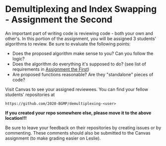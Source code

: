 # Demultiplexing and Index Swapping - Assignment the Second

An important part of writing code is reviewing code - both your own and other's. In this portion of the assignment, you will be assigned 3 students' algorithms to review. Be sure to evaluate the following points:

- Does the proposed algorithm make sense to you? Can you follow the logic?
- Does the algorithm do everything it's supposed to do? (see list of requirements in [Assignment the First](../Assignment-the-first/Demult_Assignment-the-first.pdf))
- Are proposed functions reasonable? Are they "standalone" pieces of code?

Visit Canvas to see your assigned reviewees. You can find your fellow students' repositories at

```https://github.com/2020-BGMP/demultiplexing-<user>```

**If you created your repo somewhere else, please move it to the above location!!!**

Be sure to leave your feedback on their repositories by creating issues or by commenting. These comments should also be submitted to the Canvas assignment (to make grading easier on Leslie).
